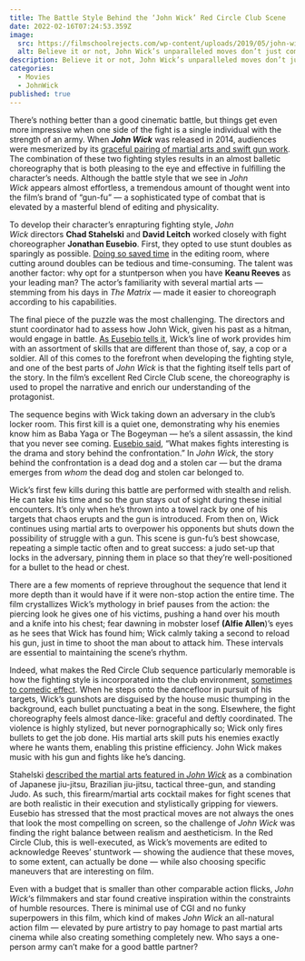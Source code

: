 ```yaml
---
title: The Battle Style Behind the ‘John Wick’ Red Circle Club Scene
date: 2022-02-16T07:24:53.359Z
image:
  src: https://filmschoolrejects.com/wp-content/uploads/2019/05/john-wick-red-circle-club-fight.jpg
  alt: Believe it or not, John Wick’s unparalleled moves don’t just come naturally.
description: Believe it or not, John Wick’s unparalleled moves don’t just come naturally.
categories:
  - Movies
  - JohnWick
published: true
---
```


There’s nothing better than a good cinematic battle, but things get even more impressive when one side of the fight is a single individual with the strength of an army. When **_John Wick_** was released in 2014, audiences were mesmerized by its [graceful pairing of martial arts and swift gun work](https://filmschoolrejects.com/the-surprising-legacy-of-john-wicks-gun-fu-1ea8b569ff29/). The combination of these two fighting styles results in an almost balletic choreography that is both pleasing to the eye and effective in fulfilling the character’s needs. Although the battle style that we see in *John Wick* appears almost effortless, a tremendous amount of thought went into the film’s brand of “gun-fu” — a sophisticated type of combat that is elevated by a masterful blend of editing and physicality.

To develop their character’s enrapturing fighting style, *John Wick* directors **Chad Stahelski** and **David Leitch** worked closely with fight choreographer **Jonathan Eusebio**. First, they opted to use stunt doubles as sparingly as possible. [Doing so saved time](https://www.forbes.com/sites/lukethompson/2017/06/13/john-wick-chapter-2-keanu-reeves-chad-stahelski-interview/#618dc76b7749) in the editing room, where cutting around doubles can be tedious and time-consuming. The talent was another factor: why opt for a stuntperson when you have **Keanu Reeves** as your leading man? The actor’s familiarity with several martial arts — stemming from his days in *The Matrix* — made it easier to choreograph according to his capabilities.

The final piece of the puzzle was the most challenging. The directors and stunt coordinator had to assess how John Wick, given his past as a hitman, would engage in battle. [As Eusebio tells it](http://fightland.vice.com/blog/we-talked-to-keanu-reeves-fight-coreographer-on-his-new-film-john-wick), Wick’s line of work provides him with an assortment of skills that are different than those of, say, a cop or a soldier. All of this comes to the forefront when developing the fighting style, and one of the best parts of *John Wick* is that the fighting itself tells part of the story. In the film’s excellent Red Circle Club scene, the choreography is used to propel the narrative and enrich our understanding of the protagonist.

The sequence begins with Wick taking down an adversary in the club’s locker room. This first kill is a quiet one, demonstrating why his enemies know him as Baba Yaga or The Bogeyman — he’s a silent assassin, the kind that you never see coming. [Eusebio said](http://fightland.vice.com/blog/we-talked-to-keanu-reeves-fight-coreographer-on-his-new-film-john-wick), “What makes fights interesting is the drama and story behind the confrontation.” In *John Wick*, the story behind the confrontation is a dead dog and a stolen car — but the drama emerges from *whom* the dead dog and stolen car belonged to.

Wick’s first few kills during this battle are performed with stealth and relish. He can take his time and so the gun stays out of sight during these initial encounters. It’s only when he’s thrown into a towel rack by one of his targets that chaos erupts and the gun is introduced. From then on, Wick continues using martial arts to overpower his opponents but shuts down the possibility of struggle with a gun. This scene is gun-fu’s best showcase, repeating a simple tactic often and to great success: a judo set-up that locks in the adversary, pinning them in place so that they’re well-positioned for a bullet to the head or chest.

There are a few moments of reprieve throughout the sequence that lend it more depth than it would have if it were non-stop action the entire time. The film crystallizes Wick’s mythology in brief pauses from the action: the piercing look he gives one of his victims, pushing a hand over his mouth and a knife into his chest; fear dawning in mobster Iosef **(Alfie Allen**)’s eyes as he sees that Wick has found him; Wick calmly taking a second to reload his gun, just in time to shoot the man about to attack him. These intervals are essential to maintaining the scene’s rhythm.

Indeed, what makes the Red Circle Club sequence particularly memorable is how the fighting style is incorporated into the club environment, [sometimes to comedic effect](https://filmschoolrejects.com/influence-silent-cinema-john-wick-franchise/). When he steps onto the dancefloor in pursuit of his targets, Wick’s gunshots are disguised by the house music thumping in the background, each bullet punctuating a beat in the song. Elsewhere, the fight choreography feels almost dance-like: graceful and deftly coordinated. The violence is highly stylized, but never pornographically so; Wick only fires bullets to get the job done. His martial arts skill puts his enemies exactly where he wants them, enabling this pristine efficiency. John Wick makes music with his gun and fights like he’s dancing.

Stahelski [described the martial arts featured in *John Wick*](https://coolmaterial.com/media/john-wick-gun-fu/) as a combination of Japanese jiu-jitsu, Brazilian jiu-jitsu, tactical three-gun, and standing Judo. As such, this firearm/martial arts cocktail makes for fight scenes that are both realistic in their execution and stylistically gripping for viewers. Eusebio has stressed that the most practical moves are not always the ones that look the most compelling on screen, so the challenge of *John Wick* was finding the right balance between realism and aestheticism. In the Red Circle Club, this is well-executed, as Wick’s movements are edited to acknowledge Reeves’ stuntwork — showing the audience that these moves, to some extent, can actually be done — while also choosing specific maneuvers that are interesting on film.

Even with a budget that is smaller than other comparable action flicks, *John Wick*‘s filmmakers and star found creative inspiration within the constraints of humble resources. There is minimal use of CGI and no funky superpowers in this film, which kind of makes *John Wick* an all-natural action film — elevated by pure artistry to pay homage to past martial arts cinema while also creating something completely new. Who says a one-person army can’t make for a good battle partner?
